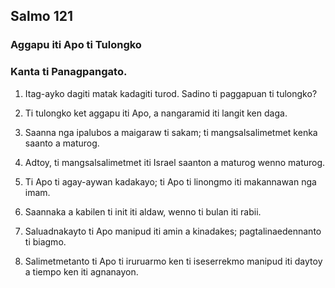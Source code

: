 Salmo 121
---------

### Aggapu iti Apo ti Tulongko

### Kanta ti Panagpangato.

1. Itag-ayko dagiti matak kadagiti turod.
   Sadino ti paggapuan ti tulongko?
2. Ti tulongko ket aggapu iti Apo, a nangaramid iti langit ken daga.

3. Saanna nga ipalubos a maigaraw ti sakam;
   ti mangsalsalimetmet kenka saanto a maturog.
4. Adtoy, ti mangsalsalimetmet iti Israel
   saanton a maturog wenno maturog.

5. Ti Apo ti agay-aywan kadakayo;
   ti Apo ti linongmo iti makannawan nga imam.
6. Saannaka a kabilen ti init iti aldaw, wenno ti bulan iti rabii.

7. Saluadnakayto ti Apo manipud iti amin a kinadakes;
   pagtalinaedennanto ti biagmo.
8. Salimetmetanto ti Apo  ti iruruarmo ken ti iseserrekmo
   manipud iti daytoy a tiempo ken iti agnanayon.